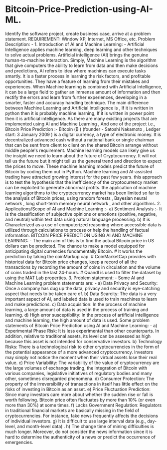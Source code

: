 # Bitcoin-Price-Prediction-using-AI-ML.
Identify the software project, create business case, arrive at a problem statement. REQUIREMENT: Window XP, Internet, MS Office, etc. Problem Description: - 1. Introduction of AI and Machine Learning: -  Artificial Intelligence applies machine learning, deep learning and other techniques to solve actual problems. Artificial intelligence (AI) brings the genuine human-to-machine interaction. Simply, Machine Learning is the algorithm that give computers the ability to learn from data and then make decisions and predictions, AI refers to idea where machines can execute tasks smartly. It is a faster process in learning the risk factors, and profitable opportunities. They have a feature of learning from their mistakes and experiences.  When Machine learning is combined with Artificial Intelligence, it can be a large field to gather an immense amount of information and then rectify the errors and learn from further experiences, developing in a smarter, faster and accuracy handling technique. The main difference between Machine Learning and Artificial Intelligence is , If it is written in python then it is probably machine learning, If it is written in power point then it is artificial intelligence. As there are many existing projects that are implemented using AI and Machine Learning , And one of the project i.e., Bitcoin Price Prediction :-  Bitcoin (₿ ) (founder - Satoshi Nakamoto , Ledger start: 3 January 2009 ) is a digital currency, a type of electronic money. It is decentralized advanced cash without a national bank or single chairman that can be sent from client to client on the shared Bitcoin arrange without middle people's requirement.  Machine learning models can likely give us the insight we need to learn about the future of Cryptocurrency. It will not tell us the future but it might tell us the general trend and direction to expect the prices to move. These machine learning models predict the future of Bitcoin by coding them out in Python. Machine learning and AI-assisted trading have attracted growing interest for the past few years. this approach is to test the hypothesis that the inefficiency of the cryptocurrency market can be exploited to generate abnormal profits. the application of machine learning algorithms to the cryptocurrency market has been limited so far to the analysis of Bitcoin prices, using random forests , Bayesian neural network , long short-term memory neural network , and other algorithms.    2. Applications/Scope of AI and Machine Learning :- a) Sentiment Analysis :- It is the classification of subjective opinions or emotions (positive, negative, and neutral) within text data using natural language processing. b) It is Characterized as a use of computerized reasoning where accessible data is utilized through calculations to process or help the handling of factual information. BITCOIN PRICE PREDICTION USING AI AND MACHINE LEARNING: - The main aim of this is to find the actual Bitcoin price in US dollars can be predicted. The chance to make a model equipped for anticipating digital currencies fundamentally Bitcoin.  #  It works the prediction by taking the coinMarkup cap. #  CoinMarketCap provides with historical data for Bitcoin price changes,  keep a record of all the transactions by recording the amount of coins in circulation and the volume of coins traded in the last 24-hours.  #  Quandl is used to filter the dataset by using the MAT Lab properties.             3. Problem statement: - Some AI and Machine Learning problem statements are: -  a) Data Privacy and Security: Once a company has dug up the data, privacy and security is eye-catching aspect that needs to be taken care of. b) Data Scarcity: The data is a very important aspect of AI, and labeled data is used to train machines to learn and make predictions.  c) Data acquisition: In the process of machine learning, a large amount of data is used in the process of training and learning. d) High error susceptibility: In the process of artificial intelligence and machine learning, the high amount of data is used. Some problem statements of Bitcoin Price Prediction using AI and Machine Learning: - a) Experimental Phase Risk: It is less experimental than other counterparts. In addition, relative to traditional assets, its level can be assessed as high because this asset is not intended for conservative investors. b) Technology Risks: There is a technological risk to other cryptocurrencies in the form of the potential appearance of a more advanced cryptocurrency. Investors may simply not notice the moment when their virtual assets lose their real value. c) Price Variability: The variability of the value of cryptocurrency are the large volumes of exchange trading, the integration of Bitcoin with various companies, legislative initiatives of regulatory bodies and many other, sometimes disregarded phenomena. d) Consumer Protection: The property of the irreversibility of transactions in itself has little effect on the risks of investing in Bitcoin as an asset. e) Price Fluctuation Prediction: Since many investors care more about whether the sudden rise or fall is worth following. Bitcoin price often fluctuates by more than 10% (or even more than 30%) at some times. f) Lacks Government Regulation: Regulators in traditional financial markets are basically missing in the field of cryptocurrencies. For instance, fake news frequently affects the decisions of individual investors.   g) It is difficult to use large interval data (e.g., day-level, and month-level data) . h) The change time of mining difficulties is much longer. Moreover, do not consider the news information since it is hard to determine the authenticity of a news or predict the occurrence of emergencies.
